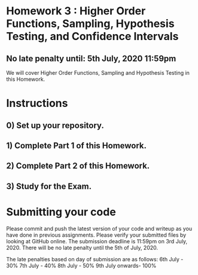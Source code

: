 # Homework 3 : Higher Order Functions, Sampling, Hypothesis Testing, and Confidence Intervals
## No late penalty until: 5th July, 2020 11:59pm

We will cover Higher Order Functions, Sampling and Hypothesis Testing in this Homework.

# Instructions

## 0) Set up your repository.

## 1) Complete Part 1 of this Homework.

## 2) Complete Part 2 of this Homework.

## 3) Study for the Exam.

# Submitting your code

Please commit and push the latest version of your code and writeup as you have done in previous assignments. Please verify your submitted files by looking at GitHub online.  The submission deadline is 11:59pm on 3rd July, 2020. There will be no late penalty until the 5th of July, 2020. 

The late penalties based on day of submission are as follows:
6th July - 30%
7th July - 40%
8th July - 50%
9th July onwards- 100%
